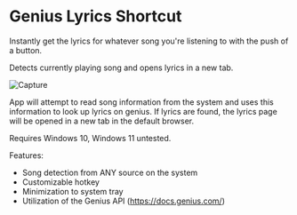 # Genius Lyrics Shortcut

Instantly get the lyrics for whatever song you're listening to with the push of a button.

Detects currently playing song and opens lyrics in a new tab.
 
![Capture](https://user-images.githubusercontent.com/60619443/204061200-161fd3cd-ebf2-4331-bb45-396372b62cc4.PNG)

App will attempt to read song information from the system and uses this information to look up lyrics on genius. If lyrics are found, the lyrics page will be opened in a new tab in the default browser.

Requires Windows 10, Windows 11 untested.

Features:

- Song detection from ANY source on the system
- Customizable hotkey
- Minimization to system tray
- Utilization of the Genius API (https://docs.genius.com/)
